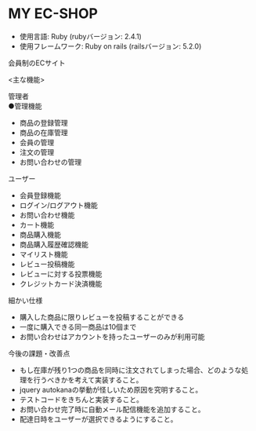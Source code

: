 # MY EC-SHOP
- 使用言語: Ruby (rubyバージョン: 2.4.1)
- 使用フレームワーク: Ruby on rails (railsバージョン: 5.2.0)

会員制のECサイト<br>

<主な機能><br>

管理者<br>
●管理機能
  - 商品の登録管理
  - 商品の在庫管理
  - 会員の管理
  - 注文の管理
  - お問い合わせの管理

ユーザー
- 会員登録機能
- ログイン/ログアウト機能
- お問い合わせ機能
- カート機能
- 商品購入機能
- 商品購入履歴確認機能
- マイリスト機能
- レビュー投稿機能
- レビューに対する投票機能
- クレジットカード決済機能

細かい仕様
- 購入した商品に限りレビューを投稿することができる
- 一度に購入できる同一商品は10個まで
- お問い合わせはアカウントを持ったユーザーのみが利用可能


今後の課題・改善点
- もし在庫が残り1つの商品を同時に注文されてしまった場合、どのような処理を行うべきかを考えて実装すること。
- jquery autokanaの挙動が怪しいため原因を究明すること。
- テストコードをきちんと実装すること。
- お問い合わせ完了時に自動メール配信機能を追加すること。
- 配達日時をユーザーが選択できるようにすること。